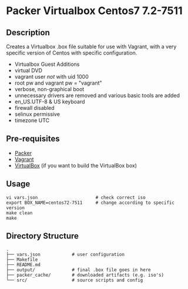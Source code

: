 # Packer Virtualbox Centos7 7.2-7511

## Description

Creates a Virtualbox .box file suitable for use with Vagrant, with a very specific version of Centos with specific configuration.

- Virtualbox Guest Additions
- virtual DVD
- vagrant user *not* with uid 1000
- root pw and vagrant pw = "vagrant"
- verbose, non-graphical boot
- unnecessary drivers are removed and various basic tools are added
- en_US.UTF-8 & US keyboard
- firewall disabled
- selinux permissive
- timezone UTC

## Pre-requisites

- [Packer](http://www.packer.io/)
- [Vagrant](http://vagrantup.com/)
- [VirtualBox](https://www.virtualbox.org/) (if you want to build the VirtualBox box)

## Usage

    vi vars.json                      # check correct iso
    export BOX_NAME=centos72-7511     # change according to specific version
    make clean
    make

## Directory Structure

    .
    ├── vars.json            # user configuration
    ├── Makefile
    ├── README.md
    ├── output/              # final .box file goes in here
    ├── packer_cache/        # downloaded artifacts (e.g. iso's)
    └── src/                 # source scripts and config